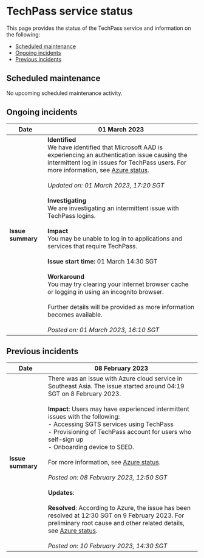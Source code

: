 # TechPass service status
This page provides the status of the TechPass service and information on the following:
- [Scheduled maintenance](#scheduled-maintenance)
- [Ongoing incidents](#ongoing-incidents)
- [Previous incidents](#previous-incidents)

## Scheduled maintenance

No upcoming scheduled maintenance activity.

## Ongoing incidents

| Date | 01 March 2023 |
| ------ | ------- |
| **Issue summary** | **Identified**<br>We have identified that Microsoft AAD is experiencing an authentication issue causing the intermittent log in issues for TechPass users. For more information, see [Azure status](https://azure.status.microsoft/en-gb/status).<br><br>*Updated on: 01 March 2023, 17:20 SGT*<br><br>**Investigating**<br>We are investigating an intermittent issue with TechPass logins.<br><br>**Impact**<br>You may be unable to log in to applications and services that require TechPass.<br><br>**Issue start time:** 01 March 14:30 SGT<br><br>**Workaround**<br>You may try clearing your internet browser cache or logging in using an incognito browser.<br><br>Further details will be provided as more information becomes available.<br><br>*Posted on: 01 March 2023, 16:10 SGT*|


## Previous incidents

| Date | 08 February 2023 |
| ------ | ------- |
| **Issue summary** | There was an issue with Azure cloud service in Southeast Asia. The issue started around 04:19 SGT on 8 February 2023.<br><br>**Impact**: Users may have experienced intermittent issues with the following:<br>- Accessing SGTS services using TechPass<br>- Provisioning of TechPass account for users who self-sign up<br>- Onboarding device to SEED. <br><br>For more information, see [Azure status](https://status.azure.com/en-gb/status).<br><br>*Posted on: 08 February 2023, 12:50 SGT* <br><br>**Updates**:<br><br>**Resolved**: According to Azure, the issue has been resolved at 12:30 SGT on 9 February 2023. For preliminary root cause and other related details, see [Azure status](https://status.azure.com/en-gb/status).<br><br>*Posted on: 10 February 2023, 14:30 SGT* |
